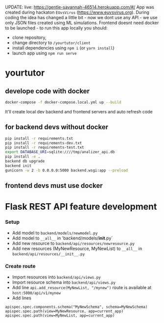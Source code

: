 UPDATE:
live: https://gentle-savannah-46514.herokuapp.com/#/
App was created during hackaton `EUvsVirus` (https://www.euvsvirus.org).
During coding the idea has changed a little bit - now we dont use any API - we use only JSON files created using ML simulations. Frontend doesnt need docker to be launched - to run this app locally you should:
- clone repository,
- change directory to `/yourtutor/client`
- install dependencies using `npm i` (or `yarn install`)
- launch app using `npm run serve`

# yourtutor
## develope code with docker
```bash
docker-compose -f docker-compose.local.yml up --build
```
It'll create local dev backend and frontend servers and auto refresh code 
## for backend devs without docker
```bash
pip install -r requirements.txt
pip install -r requirements-dev.txt
pip install -r requirements-test.txt
export DATABASE_URI=sqlite:////tmp/analizer_api.db
pip install -e .
backend db upgrade
backend init
gunicorn -w 2 -b 0.0.0.0:5000 backend.wsgi:app --preload
```

## frontend devs must use docker

# Flask REST API feature development 
### Setup
- Add model to `backend/models/newmodel.py`
- Add model to `__all__` in 'backend/models/__init__.py`
- Add new resource to `backend/api/resources/newresource.py`
- Add new resources (MyNewResource, MyNewList) to `__all__` in `backend/api/resources/__init__.py`
### Create route
- Import resources into `backend/api/views.py`
- Import resource schema into `backend/api/views.py`
- Add line `api.add_resource(MyNewList, "/mynew")` route is available at `host:5000/api/v1/mynew`
- Add lines 
```
apispec.spec.components.schema("MyNewSchema", schema=MyNewSchema)
apispec.spec.path(view=MyNewResource, app=current_app)
apispec.spec.path(view=MyNewList, app=current_app)
```
